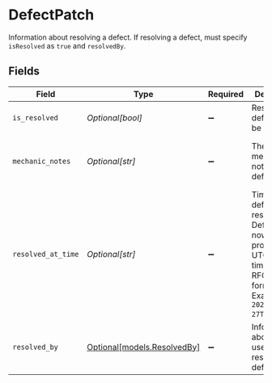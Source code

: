 # DefectPatch

Information about resolving a defect. If resolving a defect, must specify `isResolved` as `true` and `resolvedBy`.


## Fields

| Field                                                                                                                              | Type                                                                                                                               | Required                                                                                                                           | Description                                                                                                                        | Example                                                                                                                            |
| ---------------------------------------------------------------------------------------------------------------------------------- | ---------------------------------------------------------------------------------------------------------------------------------- | ---------------------------------------------------------------------------------------------------------------------------------- | ---------------------------------------------------------------------------------------------------------------------------------- | ---------------------------------------------------------------------------------------------------------------------------------- |
| `is_resolved`                                                                                                                      | *Optional[bool]*                                                                                                                   | :heavy_minus_sign:                                                                                                                 | Resolves the defect. Must be `true`.                                                                                               |                                                                                                                                    |
| `mechanic_notes`                                                                                                                   | *Optional[str]*                                                                                                                    | :heavy_minus_sign:                                                                                                                 | The mechanics notes on the defect.                                                                                                 | Extremely large oddly shaped hole in passenger side window.                                                                        |
| `resolved_at_time`                                                                                                                 | *Optional[str]*                                                                                                                    | :heavy_minus_sign:                                                                                                                 | Time when defect was resolved. Defaults to now if not provided. UTC timestamp in RFC 3339 format. Example: `2020-01-27T07:06:25Z`. | 2020-01-27T07:06:25Z                                                                                                               |
| `resolved_by`                                                                                                                      | [Optional[models.ResolvedBy]](../models/resolvedby.md)                                                                             | :heavy_minus_sign:                                                                                                                 | Information about the user who is resolving a defect.                                                                              |                                                                                                                                    |